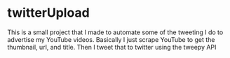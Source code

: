 # twitterUpload

This is a small project that I made to automate some of the tweeting I do to advertise my YouTube videos.  Basically I just scrape YouTube to get the thumbnail, url, and title.  Then I tweet that to twitter using the tweepy API
